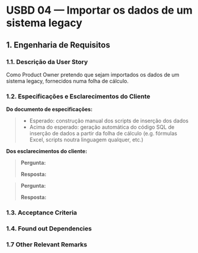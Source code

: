 # USBD 04 — Importar os dados de um sistema legacy

## 1. Engenharia de Requisitos

### 1.1. Descrição da User Story

Como Product Owner pretendo que sejam importados os dados de um sistema legacy, fornecidos numa folha de cálculo.

### 1.2. Especificações e Esclarecimentos do Cliente 

**Do documento de especificações:**

> - Esperado: construção manual dos scripts de inserção dos dados
> - Acima do esperado: geração automática do código SQL de inserção de dados a partir da folha de
cálculo (e.g. fórmulas Excel, scripts noutra linguagem qualquer, etc.)

**Dos esclarecimentos do cliente:**

> **Pergunta:**
>
> **Resposta:**

> **Pergunta:**
>
> **Resposta:**

### 1.3. Acceptance Criteria

### 1.4. Found out Dependencies


### 1.7 Other Relevant Remarks


